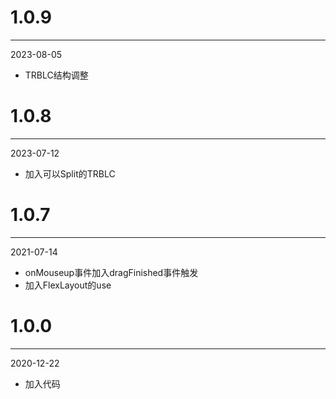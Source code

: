 # 1.0.9

***

2023-08-05

* TRBLC结构调整

# 1.0.8

***

2023-07-12

* 加入可以Split的TRBLC

# 1.0.7

***

2021-07-14

* onMouseup事件加入dragFinished事件触发
* 加入FlexLayout的use

# 1.0.0

***

2020-12-22

* 加入代码
